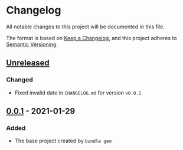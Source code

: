 # Changelog
All notable changes to this project will be documented in this file.

The format is based on [Keep a Changelog](https://keepachangelog.com/en/1.0.0/),
and this project adheres to [Semantic Versioning](https://semver.org/spec/v2.0.0.html).

## [Unreleased]

### Changed
- Fixed invalid date in `CHANGELOG.md` for version `v0.0.1`

## [0.0.1] - 2021-01-29
### Added
- The base project created by `bundle gem`

[Unreleased]: https://devel.themintfarm.ml/themintfarm/ember/-/compare/v0.0.1...master
[0.0.1]: https://devel.themintfarm.ml/themintfarm/ember/-/tags/v0.0.1

